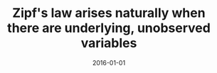 ---
title: "Zipf's law arises naturally when there are underlying, unobserved variables"
collection: publications
category: other
permalink: /publication/2016-01-01-zipf
excerpt: 'This paper provides a theoretical explanation for the emergence of Zipf''s law in natural phenomena.'
date: 2016-01-01
venue: 'PLoS Computational Biology'
citation: 'Aitchison L, Corradi N, Latham PE. (2016). &quot;Zipf''s law arises naturally when there are underlying, unobserved variables.&quot; <i>PLoS Computational Biology</i>.'
--- 